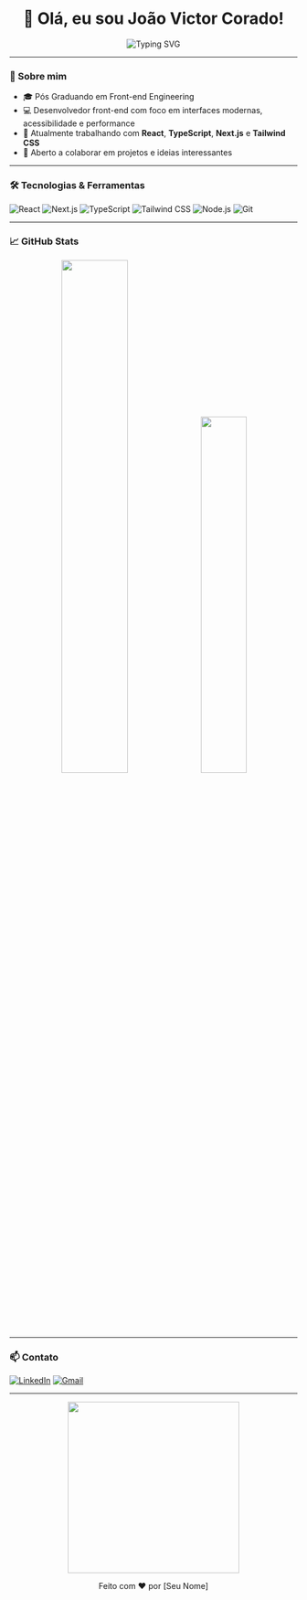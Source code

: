<h1 align="center">👋 Olá, eu sou  João Victor Corado!</h1>

<p align="center">
  <img src="https://readme-typing-svg.demolab.com?font=Fira+Code&size=22&pause=1000&center=true&width=435&lines=Desenvolvedor+Front-End;Apaixonado+por+tecnologia;Sempre+aprendendo+novas+coisas!" alt="Typing SVG" />
</p>

---

### 🚀 Sobre mim

- 🎓 Pós Graduando em Front-end Engineering
- 💻 Desenvolvedor front-end com foco em interfaces modernas, acessibilidade e performance
- 🎯 Atualmente trabalhando com **React**, **TypeScript**, **Next.js** e **Tailwind CSS**
- 🤝 Aberto a colaborar em projetos e ideias interessantes

---

### 🛠️ Tecnologias & Ferramentas

![React](https://img.shields.io/badge/-React-61DAFB?style=flat-square&logo=react&logoColor=white)
![Next.js](https://img.shields.io/badge/-Next.js-000000?style=flat-square&logo=next.js)
![TypeScript](https://img.shields.io/badge/-TypeScript-3178C6?style=flat-square&logo=typescript&logoColor=white)
![Tailwind CSS](https://img.shields.io/badge/-Tailwind-38B2AC?style=flat-square&logo=tailwind-css)
![Node.js](https://img.shields.io/badge/-Node.js-339933?style=flat-square&logo=node.js&logoColor=white)
![Git](https://img.shields.io/badge/-Git-F05032?style=flat-square&logo=git&logoColor=white)

---

### 📈 GitHub Stats

<p align="center">
  <img src="https://github-readme-stats.vercel.app/api?username=SEU-USUÁRIO&show_icons=true&theme=radical" width="48%" />
  <img src="https://github-readme-stats.vercel.app/api/top-langs/?username=SEU-USUÁRIO&layout=compact&theme=radical" width="40%" />
</p>

---

### 📫 Contato

[![LinkedIn](https://img.shields.io/badge/-LinkedIn-0077B5?style=flat-square&logo=linkedin)](https://www.linkedin.com/in/SEU-LINK/)
[![Gmail](https://img.shields.io/badge/-Email-D14836?style=flat-square&logo=gmail&logoColor=white)](mailto:SEUEMAIL@gmail.com)

---

<p align="center">
  <img src="https://media.giphy.com/media/qgQUggAC3Pfv687qPC/giphy.gif" width="300" />
</p>

<p align="center">Feito com ❤️ por [Seu Nome]</p>
